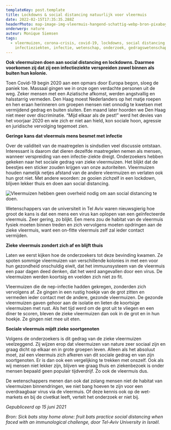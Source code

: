 ```yaml
---
templateKey: post.template
title: Lockdowns & social distancing natuurlijk voor vleermuis
date: 2022-02-15T17:35:35.288Z
headerPhoto: map-image-img-vleermuis-hangend-schattig-webp-bron-pixabay-com-onderschrift-voor-een-vleermuis-zijn-lockdowns-en-social-distancing-heel-natuurlijk
onderwerp: nature
auteur: Monique Siemsen
tags:
  - vleermuizen, corona-crisis, covid-19, lockdowns, social distancing,
    infectieziekten, infectie, wetenschap, onderzoek, gedragswetenschappen
---
```

**Ook vleermuizen doen aan social distancing en lockdowns. Daarmee voorkomen zij dat zij een infectieziekte verspreiden zowel binnen als buiten hun kolonie.**

Toen Covid-19 begin 2020 aan een opmars door Europa begon, sloeg de paniek toe. Massaal gingen we in onze ogen verdachte personen uit de weg. Zeker mensen met een Aziatische afkomst, werden angstvallig en halsstarrig vermeden. Den Haag moest Nederlanders op het matje roepen en hen eraan herinneren om groepen mensen niet onnodig te kwetsen met vermijdend gedrag en buiten sluiten. Een maand later hoorden we Den Haag niet meer over discriminatie. “Mijd elkaar als de pest!” werd het devies van het voorjaar 2020 en wie zich er niet aan hield, kon sociale hoon, agressie en juridische vervolging tegemoet zien.

**Geringe kans dat vleermuis mens besmet met infectie**

Over de validiteit van de maatregelen is sindsdien veel discussie ontstaan. Interessant is daarom dat dieren dezelfde maatregelen nemen als mensen, wanneer verspreiding van een infectie-ziekte dreigt. Onderzoekers hebben gekeken naar het sociale gedrag van zieke vleermuizen. Het blijkt dat de beestjes een sticker zouden krijgen van onze autoriteiten. Vleermuizen houden namelijk netjes afstand van de andere vleermuizen en verlaten ook hun grot niet. Met andere woorden: ze gooien zichzelf in een lockdown, blijven lekker thuis en doen aan social distancing.

![Vleermuizen hebben geen overheid nodig om aan social distancing te doen.](/img/vleermuizen-zonsondergang-boom.png "Pixabay.com")

Wetenschappers van de universiteit in Tel Aviv waren nieuwsgierig hoe groot de kans is dat een mens een virus kan oplopen van een geïnfecteerde vleermuis. Zeer gering, zo blijkt. Een mens zou de habitat van de vleermuis fysiek moeten binnen treden en zich vervolgens moeten opdringen aan de zieke vleermuis, want een on-fitte vleermuis zelf zal ieder contact vermijden.

**Zieke vleermuis zondert zich af en blijft thuis**

Laten we eerst kijken hoe de onderzoekers tot deze bevinding kwamen. Ze spoten sommige vleermuizen van verschillende kolonies in met een voor hun gezondheid onschuldig eiwit, dat het immuunsysteem van de vleermuis een paar dagen deed denken, dat het werd aangevallen door een virus. De vleermuizen werden koortsig en voelden zich niet zo fit.

Vleermuizen die de nep-infectie hadden gekregen, zonderden zich vervolgens af. Ze gingen in een rustig hoekje van de grot zitten en vermeden ieder contact met de andere, gezonde vleermuizen. De gezonde vleermuizen gaven gehoor aan de isolatie en lieten de koortsige vleermuizen met rust. Als het tijd werd om de grot uit te vliegen en een diner te scoren, bleven de zieke vleermuizen dan ook in de grot en in hun hoekje. Ze gingen niet mee uit eten.

**Sociale vleermuis mijdt zieke soortgenoten**

Volgens de onderzoekers is dit gedrag van de zieke vleermuizen veelzeggend. Zij wijzen erop dat vleermuizen van nature zeer sociaal zijn en graag dicht op elkaar en in grote groepen leven. Alleen als het absoluut moet, zal een vleermuis zich afkeren van dit sociale gedrag en van zijn soortgenoten. Er is dan ook een vergelijking te trekken met onszelf. Ook als wij mensen niet lekker zijn, blijven we graag thuis en ziekenbezoek is onder mensen bepaald geen populair tijdverdrijf. Zo ook de vleermuis dus.

De wetenschappers menen dan ook dat zolang mensen niet de habitat van vleermuizen binnendringen, we niet bang hoeven te zijn voor een overdraagbaar virus via de vleermuis. Of deze kennis ook op de wet-markets en bij de civetkat leeft, vertelt het onderzoek er niet bij.

*Gepubliceerd op 15 juni 2021*

*Bron: Sick bats stay home alone: fruit bats practice social distancing when faced with an immunological challenge, door Tel-Aviv University in Israël.*